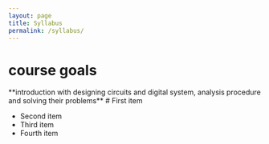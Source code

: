 ```yaml
---
layout: page
title: Syllabus
permalink: /syllabus/
---
```


<h1> course goals </h1>
**introduction with designing circuits and digital system, analysis procedure and solving their problems**
# First item


- Second item
- Third item
- Fourth item